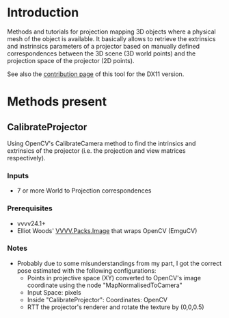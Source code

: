 # Introduction
Methods and tutorials for projection mapping 3D objects where a physical mesh of the object is available. It basically allows to retrieve the extrinsics and instrinsics parameters of a projector based on manually defined correspondences between the 3D scene (3D world points) and the projection space of the projector (2D points).

See also the [contribution page](http://vvvv.org/contribution/vvvv.tutorials.mapping.3d) of this tool for the DX11 version.

# Methods present

## CalibrateProjector

Using OpenCV's CalibrateCamera method to find the intrinsics and extrinsics of the projector (i.e. the projection and view matrices respectively).

### Inputs

* 7 or more World to Projection correspondences

### Prerequisites

* vvvv24.1+
* Elliot Woods' [VVVV.Packs.Image](http://vvvv.org/contribution/vvvv.packs.image) that wraps OpenCV (EmguCV)


### Notes

* Probably due to some misunderstandings from my part, I got the correct pose estimated with the following configurations:
	* Points in projective space (XY) converted to OpenCV's image coordinate using the node "MapNormalisedToCamera"
	* Input Space: pixels
	* Inside "CalibrateProjector": Coordinates: OpenCV
	* RTT the projector's renderer and rotate the texture by (0,0,0.5)